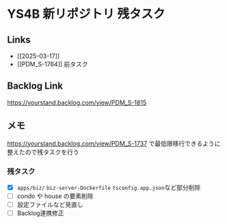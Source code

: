 # YS4B 新リポジトリ 残タスク

## Links

- [[2025-03-17]]
- [[PDM_S-1764]] 前タスク

## Backlog Link

https://yourstand.backlog.com/view/PDM_S-1815

## メモ

https://yourstand.backlog.com/view/PDM_S-1737 で最低限移行できるように整えたので残タスクを行う

### 残タスク

- [x] `apps/biz/` `biz-server-Dockerfile` `tsconfig.app.json`など部分削除
- [ ] condo や house の要素削除
- [ ] 設定ファイルなど見直し
- [ ] Backlog連携修正